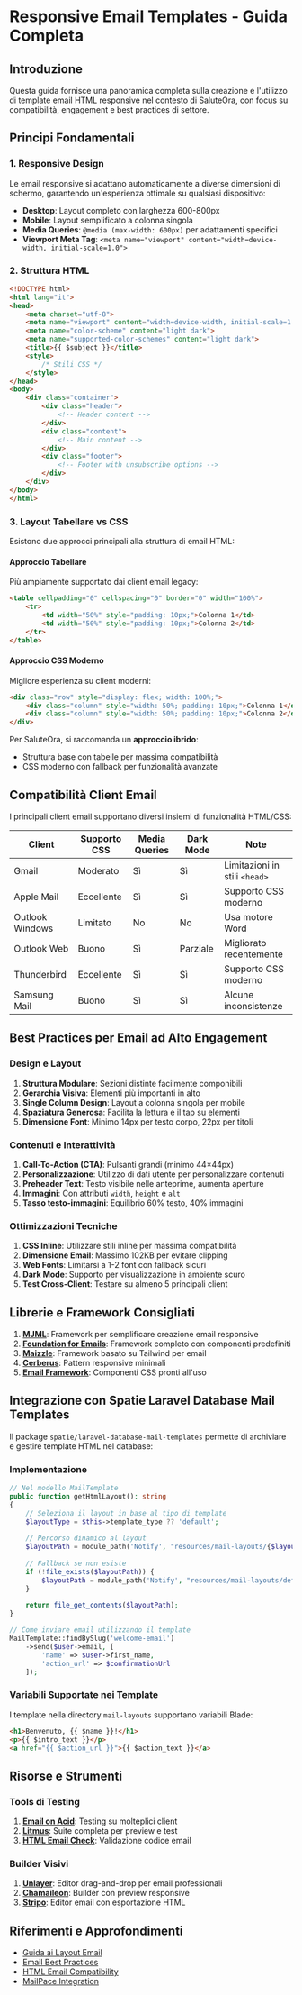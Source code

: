 # Responsive Email Templates - Guida Completa

## Introduzione

Questa guida fornisce una panoramica completa sulla creazione e l'utilizzo di template email HTML responsive nel contesto di SaluteOra, con focus su compatibilità, engagement e best practices di settore. 

## Principi Fondamentali

### 1. Responsive Design

Le email responsive si adattano automaticamente a diverse dimensioni di schermo, garantendo un'esperienza ottimale su qualsiasi dispositivo:

- **Desktop**: Layout completo con larghezza 600-800px
- **Mobile**: Layout semplificato a colonna singola
- **Media Queries**: `@media (max-width: 600px)` per adattamenti specifici
- **Viewport Meta Tag**: `<meta name="viewport" content="width=device-width, initial-scale=1.0">`

### 2. Struttura HTML

```html
<!DOCTYPE html>
<html lang="it">
<head>
    <meta charset="utf-8">
    <meta name="viewport" content="width=device-width, initial-scale=1.0">
    <meta name="color-scheme" content="light dark">
    <meta name="supported-color-schemes" content="light dark">
    <title>{{ $subject }}</title>
    <style>
        /* Stili CSS */
    </style>
</head>
<body>
    <div class="container">
        <div class="header">
            <!-- Header content -->
        </div>
        <div class="content">
            <!-- Main content -->
        </div>
        <div class="footer">
            <!-- Footer with unsubscribe options -->
        </div>
    </div>
</body>
</html>
```

### 3. Layout Tabellare vs CSS

Esistono due approcci principali alla struttura di email HTML:

#### Approccio Tabellare

Più ampiamente supportato dai client email legacy:

```html
<table cellpadding="0" cellspacing="0" border="0" width="100%">
    <tr>
        <td width="50%" style="padding: 10px;">Colonna 1</td>
        <td width="50%" style="padding: 10px;">Colonna 2</td>
    </tr>
</table>
```

#### Approccio CSS Moderno

Migliore esperienza su client moderni:

```html
<div class="row" style="display: flex; width: 100%;">
    <div class="column" style="width: 50%; padding: 10px;">Colonna 1</div>
    <div class="column" style="width: 50%; padding: 10px;">Colonna 2</div>
</div>
```

Per SaluteOra, si raccomanda un **approccio ibrido**:
- Struttura base con tabelle per massima compatibilità
- CSS moderno con fallback per funzionalità avanzate

## Compatibilità Client Email

I principali client email supportano diversi insiemi di funzionalità HTML/CSS:

| Client          | Supporto CSS     | Media Queries | Dark Mode | Note                      |
|-----------------|------------------|---------------|-----------|---------------------------|
| Gmail           | Moderato         | Sì            | Sì        | Limitazioni in stili `<head>` |
| Apple Mail      | Eccellente       | Sì            | Sì        | Supporto CSS moderno      |
| Outlook Windows | Limitato         | No            | No        | Usa motore Word           |
| Outlook Web     | Buono            | Sì            | Parziale  | Migliorato recentemente   |
| Thunderbird     | Eccellente       | Sì            | Sì        | Supporto CSS moderno      |
| Samsung Mail    | Buono            | Sì            | Sì        | Alcune inconsistenze      |

## Best Practices per Email ad Alto Engagement

### Design e Layout

1. **Struttura Modulare**: Sezioni distinte facilmente componibili
2. **Gerarchia Visiva**: Elementi più importanti in alto
3. **Single Column Design**: Layout a colonna singola per mobile
4. **Spaziatura Generosa**: Facilita la lettura e il tap su elementi
5. **Dimensione Font**: Minimo 14px per testo corpo, 22px per titoli

### Contenuti e Interattività

1. **Call-To-Action (CTA)**: Pulsanti grandi (minimo 44×44px)
2. **Personalizzazione**: Utilizzo di dati utente per personalizzare contenuti
3. **Preheader Text**: Testo visibile nelle anteprime, aumenta aperture
4. **Immagini**: Con attributi `width`, `height` e `alt`
5. **Tasso testo-immagini**: Equilibrio 60% testo, 40% immagini

### Ottimizzazioni Tecniche

1. **CSS Inline**: Utilizzare stili inline per massima compatibilità
2. **Dimensione Email**: Massimo 102KB per evitare clipping
3. **Web Fonts**: Limitarsi a 1-2 font con fallback sicuri
4. **Dark Mode**: Supporto per visualizzazione in ambiente scuro
5. **Test Cross-Client**: Testare su almeno 5 principali client

## Librerie e Framework Consigliati

1. **[MJML](https://mjml.io/)**: Framework per semplificare creazione email responsive
2. **[Foundation for Emails](https://get.foundation/emails.html)**: Framework completo con componenti predefiniti
3. **[Maizzle](https://maizzle.com/)**: Framework basato su Tailwind per email
4. **[Cerberus](https://tedgoas.github.io/Cerberus/)**: Pattern responsive minimali
5. **[Email Framework](https://emailframe.work/)**: Componenti CSS pronti all'uso

## Integrazione con Spatie Laravel Database Mail Templates

Il package `spatie/laravel-database-mail-templates` permette di archiviare e gestire template HTML nel database:

### Implementazione 

```php
// Nel modello MailTemplate
public function getHtmlLayout(): string
{
    // Seleziona il layout in base al tipo di template
    $layoutType = $this->template_type ?? 'default';
    
    // Percorso dinamico al layout
    $layoutPath = module_path('Notify', "resources/mail-layouts/{$layoutType}.html");
    
    // Fallback se non esiste
    if (!file_exists($layoutPath)) {
        $layoutPath = module_path('Notify', "resources/mail-layouts/default.html");
    }
    
    return file_get_contents($layoutPath);
}

// Come inviare email utilizzando il template
MailTemplate::findBySlug('welcome-email')
    ->send($user->email, [
        'name' => $user->first_name,
        'action_url' => $confirmationUrl
    ]);
```

### Variabili Supportate nei Template

I template nella directory `mail-layouts` supportano variabili Blade:

```html
<h1>Benvenuto, {{ $name }}!</h1>
<p>{{ $intro_text }}</p>
<a href="{{ $action_url }}">{{ $action_text }}</a>
```

## Risorse e Strumenti

### Tools di Testing

1. **[Email on Acid](https://www.emailonacid.com/)**: Testing su molteplici client
2. **[Litmus](https://www.litmus.com/)**: Suite completa per preview e test
3. **[HTML Email Check](https://www.htmlemailcheck.com/)**: Validazione codice email

### Builder Visivi

1. **[Unlayer](https://unlayer.com/)**: Editor drag-and-drop per email professionali
2. **[Chamaileon](https://chamaileon.io/)**: Builder con preview responsive
3. **[Stripo](https://stripo.email/)**: Editor email con esportazione HTML

## Riferimenti e Approfondimenti

- [Guida ai Layout Email](./MAIL_LAYOUTS_GUIDE.md)
- [Email Best Practices](./mail-templates/EMAIL_BEST_PRACTICES.md)
- [HTML Email Compatibility](./mail-templates/HTML_EMAIL_COMPATIBILITY.md)
- [MailPace Integration](./mail-templates/MAILPACE_TEMPLATES_INTEGRATION.md)
